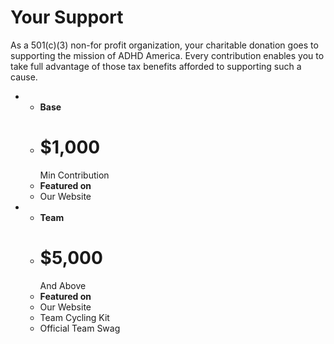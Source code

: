 # Your Support 

As a 501(c)(3) non-for profit organization, your charitable donation goes to supporting the mission of ADHD America. Every contribution enables you to take full advantage of those tax benefits afforded to supporting such a cause. 

- - **Base**
  - # $1,000
    Min Contribution
  - **Featured on**
  - Our Website

- - **Team**
  - # $5,000
    And Above
  - **Featured on**
  - Our Website 
  - Team Cycling Kit
  - Official Team Swag